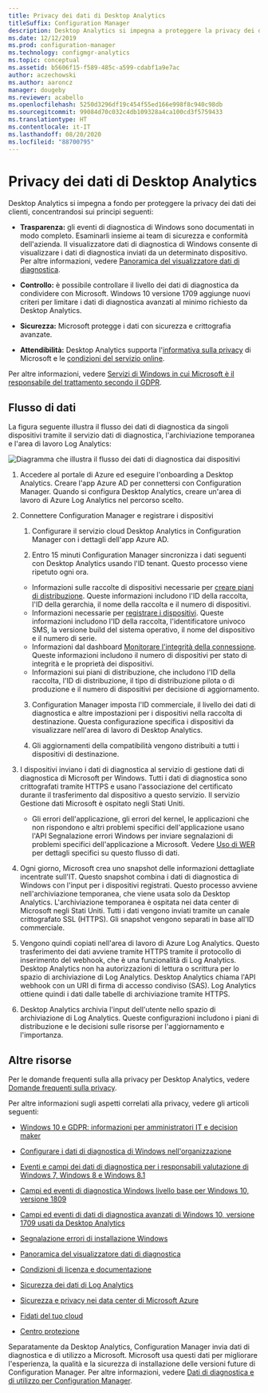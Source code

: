 ```yaml
---
title: Privacy dei dati di Desktop Analytics
titleSuffix: Configuration Manager
description: Desktop Analytics si impegna a proteggere la privacy dei dati dei clienti
ms.date: 12/12/2019
ms.prod: configuration-manager
ms.technology: configmgr-analytics
ms.topic: conceptual
ms.assetid: b5606f15-f589-485c-a599-cdabf1a9e7ac
author: aczechowski
ms.author: aaroncz
manager: dougeby
ms.reviewer: acabello
ms.openlocfilehash: 5250d3296df19c454f55ed166e998f8c940c98db
ms.sourcegitcommit: 99084d70c032c4db109328a4ca100cd3f5759433
ms.translationtype: HT
ms.contentlocale: it-IT
ms.lasthandoff: 08/20/2020
ms.locfileid: "88700795"
---
```

# <a name="desktop-analytics-data-privacy"></a>Privacy dei dati di Desktop Analytics

Desktop Analytics si impegna a fondo per proteggere la privacy dei dati dei clienti, concentrandosi sui principi seguenti:

- **Trasparenza:** gli eventi di diagnostica di Windows sono documentati in modo completo. Esaminarli insieme ai team di sicurezza e conformità dell'azienda. Il visualizzatore dati di diagnostica di Windows consente di visualizzare i dati di diagnostica inviati da un determinato dispositivo. Per altre informazioni, vedere [Panoramica del visualizzatore dati di diagnostica](/windows/configuration/diagnostic-data-viewer-overview).  

- **Controllo:** è possibile controllare il livello dei dati di diagnostica da condividere con Microsoft. Windows 10 versione 1709 aggiunge nuovi criteri per limitare i dati di diagnostica avanzati al minimo richiesto da Desktop Analytics.  

- **Sicurezza:** Microsoft protegge i dati con sicurezza e crittografia avanzate.  

- **Attendibilità:** Desktop Analytics supporta l'[informativa sulla privacy](https://privacy.microsoft.com/privacystatement) di Microsoft e le [condizioni del servizio online](https://www.microsoftvolumelicensing.com/DocumentSearch.aspx?Mode=3&DocumentTypeId=46).  

Per altre informazioni, vedere [Servizi di Windows in cui Microsoft è il responsabile del trattamento secondo il GDPR](/windows/privacy/gdpr-it-guidance#windows-services-where-microsoft-is-the-processor-under-the-gdpr).<!-- 5353168 -->

## <a name="data-flow"></a>Flusso di dati

La figura seguente illustra il flusso dei dati di diagnostica da singoli dispositivi tramite il servizio dati di diagnostica, l'archiviazione temporanea e l'area di lavoro Log Analytics:

![Diagramma che illustra il flusso dei dati di diagnostica dai dispositivi](media/da-data-flow.png)

1. Accedere al portale di Azure ed eseguire l'onboarding a Desktop Analytics. Creare l'app Azure AD per connettersi con Configuration Manager. Quando si configura Desktop Analytics, creare un'area di lavoro di Azure Log Analytics nel percorso scelto.  

2. Connettere Configuration Manager e registrare i dispositivi  

    1. Configurare il servizio cloud Desktop Analytics in Configuration Manager con i dettagli dell'app Azure AD.  

    2. Entro 15 minuti Configuration Manager sincronizza i dati seguenti con Desktop Analytics usando l'ID tenant. Questo processo viene ripetuto ogni ora.

      - Informazioni sulle raccolte di dispositivi necessarie per [creare piani di distribuzione](create-deployment-plans.md). Queste informazioni includono l'ID della raccolta, l'ID della gerarchia, il nome della raccolta e il numero di dispositivi. 
      - Informazioni necessarie per [registrare i dispositivi](enroll-devices.md). Queste informazioni includono l'ID della raccolta, l'identificatore univoco SMS, la versione build del sistema operativo, il nome del dispositivo e il numero di serie.
      - Informazioni dal dashboard [Monitorare l'integrità della connessione](monitor-connection-health.md). Queste informazioni includono il numero di dispositivi per stato di integrità e le proprietà dei dispositivi.
      - Informazioni sui piani di distribuzione, che includono l'ID della raccolta, l'ID di distribuzione, il tipo di distribuzione pilota o di produzione e il numero di dispositivi per decisione di aggiornamento.

    3. Configuration Manager imposta l'ID commerciale, il livello dei dati di diagnostica e altre impostazioni per i dispositivi nella raccolta di destinazione. Questa configurazione specifica i dispositivi da visualizzare nell'area di lavoro di Desktop Analytics.  

    4. Gli aggiornamenti della compatibilità vengono distribuiti a tutti i dispositivi di destinazione.  

3. I dispositivi inviano i dati di diagnostica al servizio di gestione dati di diagnostica di Microsoft per Windows. Tutti i dati di diagnostica sono crittografati tramite HTTPS e usano l'associazione del certificato durante il trasferimento dal dispositivo a questo servizio. Il servizio Gestione dati Microsoft è ospitato negli Stati Uniti.

      - Gli errori dell'applicazione, gli errori del kernel, le applicazioni che non rispondono e altri problemi specifici dell'applicazione usano l'API Segnalazione errori Windows per inviare segnalazioni di problemi specifici dell'applicazione a Microsoft. Vedere [Uso di WER](/windows/win32/wer/using-wer) per dettagli specifici su questo flusso di dati.
      
4. Ogni giorno, Microsoft crea uno snapshot delle informazioni dettagliate incentrate sull'IT. Questo snapshot combina i dati di diagnostica di Windows con l'input per i dispositivi registrati. Questo processo avviene nell'archiviazione temporanea, che viene usata solo da Desktop Analytics. L'archiviazione temporanea è ospitata nei data center di Microsoft negli Stati Uniti. Tutti i dati vengono inviati tramite un canale crittografato SSL (HTTPS). Gli snapshot vengono separati in base all'ID commerciale.  

5. Vengono quindi copiati nell'area di lavoro di Azure Log Analytics. Questo trasferimento dei dati avviene tramite HTTPS tramite il protocollo di inserimento del webhook, che è una funzionalità di Log Analytics. Desktop Analytics non ha autorizzazioni di lettura o scrittura per lo spazio di archiviazione di Log Analytics. Desktop Analytics chiama l'API webhook con un URI di firma di accesso condiviso (SAS). Log Analytics ottiene quindi i dati dalle tabelle di archiviazione tramite HTTPS.

6. Desktop Analytics archivia l'input dell'utente nello spazio di archiviazione di Log Analytics. Queste configurazioni includono i piani di distribuzione e le decisioni sulle risorse per l'aggiornamento e l'importanza.  

## <a name="other-resources"></a>Altre risorse

Per le domande frequenti sulla alla privacy per Desktop Analytics, vedere [Domande frequenti sulla privacy](faq.md#privacy).

Per altre informazioni sugli aspetti correlati alla privacy, vedere gli articoli seguenti:

- [Windows 10 e GDPR: informazioni per amministratori IT e decision maker](/windows/privacy/gdpr-it-guidance)  

- [Configurare i dati di diagnostica di Windows nell'organizzazione](/windows/privacy/configure-windows-diagnostic-data-in-your-organization)  

- [Eventi e campi dei dati di diagnostica per i responsabili valutazione di Windows 7, Windows 8 e Windows 8.1](/previous-versions/windows/it-pro/windows-8.1-and-8/appraiser-diagnostic-data-events-and-fields)  

- [Campi ed eventi di diagnostica Windows livello base per Windows 10, versione 1809](/windows/privacy/basic-level-windows-diagnostic-events-and-fields-1809)  

- [Campi ed eventi di dati di diagnostica avanzati di Windows 10, versione 1709 usati da Desktop Analytics](/windows/privacy/enhanced-diagnostic-data-windows-analytics-events-and-fields)  

- [Segnalazione errori di installazione Windows](/windows/deployment/upgrade/windows-error-reporting)

- [Panoramica del visualizzatore dati di diagnostica](/windows/privacy/diagnostic-data-viewer-overview)  

- [Condizioni di licenza e documentazione](https://www.microsoftvolumelicensing.com/DocumentSearch.aspx?Mode=3&DocumentTypeId=31)  

- [Sicurezza dei dati di Log Analytics](/azure/azure-monitor/platform/data-security)

- [Sicurezza e privacy nei data center di Microsoft Azure](https://azure.microsoft.com/global-infrastructure/)  

- [Fidati del tuo cloud](https://azure.microsoft.com/overview/trusted-cloud/)  

- [Centro protezione](https://www.microsoft.com/trustcenter)  

Separatamente da Desktop Analytics, Configuration Manager invia dati di diagnostica e di utilizzo a Microsoft. Microsoft usa questi dati per migliorare l'esperienza, la qualità e la sicurezza di installazione delle versioni future di Configuration Manager. Per altre informazioni, vedere [Dati di diagnostica e di utilizzo per Configuration Manager](../core/plan-design/diagnostics/diagnostics-and-usage-data.md).